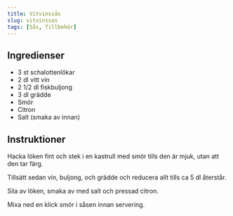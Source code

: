 ```yaml
---
title: Vitvinssås
slug: vitvinssas
tags: [Sås, Tillbehör]
---
```


## Ingredienser

* 3 st schalottenlökar
* 2 dl vitt vin
* 2 1/2 dl fiskbuljong
* 3 dl grädde
* Smör
* Citron
* Salt (smaka av innan)

## Instruktioner

Hacka löken fint och stek i en kastrull med smör tills den är mjuk, utan att den tar färg.

Tillsätt sedan vin, buljong, och grädde och reducera allt tills ca 5 dl återstår.

Sila av löken, smaka av med salt och pressad citron.

Mixa ned en klick smör i såsen innan servering.
